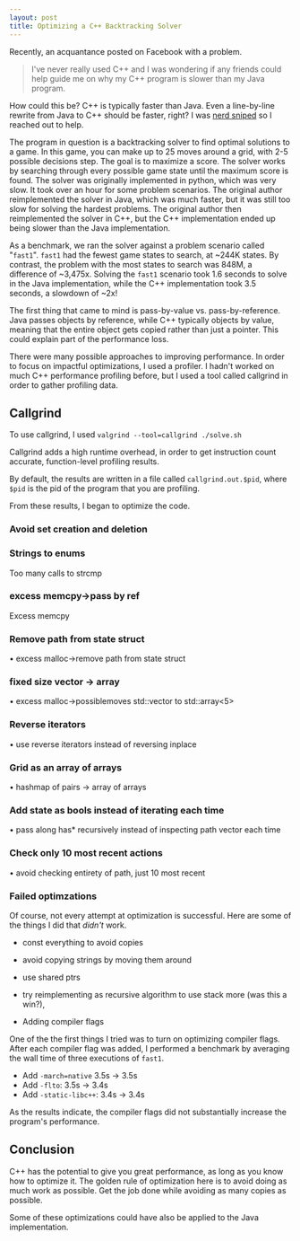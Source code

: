```yaml
---
layout: post
title: Optimizing a C++ Backtracking Solver
---
```


Recently, an acquantance posted on Facebook with a problem.

>  I've never really used C++ and I was wondering if any friends could help guide me on why my C++ program is slower than my Java program.

How could this be? C++ is typically faster than Java. Even a line-by-line rewrite from Java to C++ should be faster, right? I was [nerd sniped][nerd-sniping] so I reached out to help.

[nerd-sniping]: https://xkcd.com/356/

The program in question is a backtracking solver to find optimal solutions to a game. In this game, you can make up to 25 moves around a grid, with 2-5 possible decisions step. The goal is to maximize a score. The solver works by searching through every possible game state until the maximum score is found. The solver was originally implemented in python, which was very slow. It took over an hour for some problem scenarios. The original author reimplemented the solver in Java, which was much faster, but it was still too slow for solving the hardest problems. The original author then reimplemented the solver in C++, but the C++ implementation ended up being slower than the Java implementation.

As a benchmark, we ran the solver against a problem scenario called "`fast1`". `fast1` had the fewest game states to search, at ~244K states. By contrast, the problem with the most states to search was 848M, a difference of ~3,475x. Solving the `fast1` scenario took 1.6 seconds to solve in the Java implementation, while the C++ implementation took 3.5 seconds, a slowdown of ~2x!

The first thing that came to mind is pass-by-value vs. pass-by-reference. Java passes objects by reference, while C++ typically objects by value, meaning that the entire object gets copied rather than just a pointer. This could explain part of the performance loss.

There were many possible approaches to improving performance. In order to focus on impactful optimizations, I used a profiler. I hadn't worked on much C++ performance profiling before, but I used a tool called callgrind in order to gather profiling data.

## Callgrind

To use callgrind, I used `valgrind --tool=callgrind ./solve.sh`

Callgrind adds a high runtime overhead, in order to get instruction count accurate, function-level profiling results.

By default, the results are written in a file called `callgrind.out.$pid`, where `$pid` is the pid of the program that you are profiling.

From these results, I began to optimize the code.

### Avoid set creation and deletion


### Strings to enums
Too many calls to strcmp

### excess memcpy->pass by ref

Excess memcpy

### Remove path from state struct

• excess malloc->remove path from state struct

### fixed size vector -> array

• excess malloc->possiblemoves std::vector to std::array<5>

### Reverse iterators

• use reverse iterators instead of reversing inplace

### Grid as an array of arrays

• hashmap of pairs -> array of arrays

### Add state as bools instead of iterating each time
• pass along has* recursively instead of inspecting path vector each time

### Check only 10 most recent actions
• avoid checking entirety of path, just 10 most recent


### Failed optimzations

Of course, not every attempt at optimization is successful. Here are some of the things I did that *didn't* work.

* const everything to avoid copies
* avoid copying strings by moving them around
* use shared ptrs
* try reimplementing as recursive algorithm to use stack more (was this a win?), 

* Adding compiler flags

One of the the first things I tried was to turn on optimizing compiler flags. After each compiler flag was added, I performed a benchmark by averaging the wall time of three executions of `fast1`.

* Add `-march=native` 3.5s -> 3.5s
* Add `-flto`: 3.5s -> 3.4s
* Add `-static-libc++`: 3.4s -> 3.4s

As the results indicate, the compiler flags did not substantially increase the program's performance.

## Conclusion


C++ has the potential to give you great performance, as long as you know how to optimize it. The golden rule of optimization here is to avoid doing as much work as possible. Get the job done while avoiding as many copies as possible.

Some of these optimizations could have also be applied to the Java implementation.
